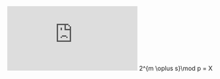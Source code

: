 ![equation](http://latex.codecogs.com/gif.latex?%5Cinline%202%5E%7Bm%20%5Coplus%20s%7D%5Cmod%20p%20%3D%20X)
2^{m \oplus s}\mod p = X

